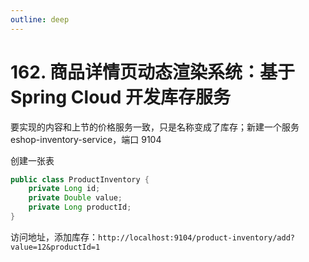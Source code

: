 ```yaml
---
outline: deep
---
```

# 162. 商品详情页动态渲染系统：基于 Spring Cloud 开发库存服务

要实现的内容和上节的价格服务一致，只是名称变成了库存；新建一个服务 eshop-inventory-service，端口 9104

创建一张表

```java
public class ProductInventory {
    private Long id;
    private Double value;
    private Long productId;
}
```

访问地址，添加库存：`http://localhost:9104/product-inventory/add?value=12&productId=1`
